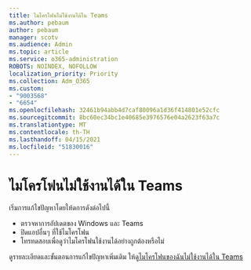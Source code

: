 ```yaml
---
title: ไมโครโฟนไม่ใช้งานได้ใน Teams
ms.author: pebaum
author: pebaum
manager: scotv
ms.audience: Admin
ms.topic: article
ms.service: o365-administration
ROBOTS: NOINDEX, NOFOLLOW
localization_priority: Priority
ms.collection: Adm_O365
ms.custom:
- "9003568"
- "6654"
ms.openlocfilehash: 32461b94abb4d7caf80096a1d36f414801e52cfc
ms.sourcegitcommit: 8bc60ec34bc1e40685e3976576e04a2623f63a7c
ms.translationtype: MT
ms.contentlocale: th-TH
ms.lasthandoff: 04/15/2021
ms.locfileid: "51830016"
---
```

# <a name="microphone-isnt-working-in-teams"></a>ไมโครโฟนไม่ใช้งานได้ใน Teams

เริ่มการแก้ไขปัญหาโดยให้ดการดังต่อไปนี้

- ตรวจหาการอัปเดตของ Windows และ Teams
- ปิดแอปอื่นๆ ที่ใช้ไมโครโฟน
- โทรทดสอบเพื่อดูว่าไมโครโฟนใช้งานได้อย่างถูกต้องหรือไม่

ดูรายละเอียดและขั้นตอนการแก้ไขปัญหาเพิ่มเติม ให้ดู[ไมโครโฟนของฉันไม่ใช้งานได้ใน Teams](https://support.microsoft.com/office/666d1123-9dd0-4a31-ad2e-a758b204f33a)
